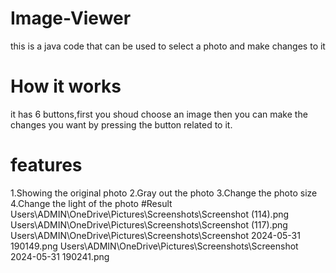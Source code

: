# Image-Viewer
this is a java code that can be used to select a photo and make changes to it
# How it works
it has 6 buttons,first you shoud choose an image then you can make the changes you want by pressing the button related to it.
# features
1.Showing the original photo
2.Gray out the photo
3.Change the photo size
4.Change the light of the photo
#Result
Users\ADMIN\OneDrive\Pictures\Screenshots\Screenshot (114).png
Users\ADMIN\OneDrive\Pictures\Screenshots\Screenshot (117).png
Users\ADMIN\OneDrive\Pictures\Screenshots\Screenshot 2024-05-31 190149.png
Users\ADMIN\OneDrive\Pictures\Screenshots\Screenshot 2024-05-31 190241.png
